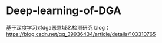 # Deep-learning-of-DGA
基于深度学习对dga恶意域名检测研究
blog：https://blog.csdn.net/qq_39936434/article/details/103310765

